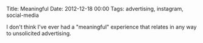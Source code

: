 Title: Meaningful
Date: 2012-12-18 00:00
Tags: advertising, instagram, social-media

I don't think I've ever had a "meaningful" experience that relates in any way to unsolicited advertising.